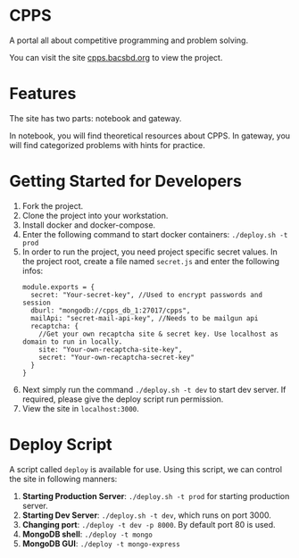 # CPPS

A portal all about competitive programming and problem solving.

You can visit the site [cpps.bacsbd.org](http://cpps.bacsbd.org) to view the project.

# Features

The site has two parts: notebook and gateway.

In notebook, you will find theoretical resources about CPPS. In gateway, you will find categorized problems with hints for practice.

# Getting Started for Developers

1. Fork the project.
2. Clone the project into your workstation.
3. Install docker and docker-compose.
4. Enter the following command to start docker containers: `./deploy.sh -t prod`
5. In order to run the project, you need project specific secret values. In the project root, create a file named `secret.js` and enter the following infos:
    ```
    module.exports = {
      secret: "Your-secret-key", //Used to encrypt passwords and session
      dburl: "mongodb://cpps_db_1:27017/cpps",
      mailApi: "secret-mail-api-key", //Needs to be mailgun api
      recaptcha: {
        //Get your own recaptcha site & secret key. Use localhost as domain to run in locally.
        site: "Your-own-recaptcha-site-key",
        secret: "Your-own-recaptcha-secret-key"
      }
    }
    ```
6. Next simply run the command `./deploy.sh -t dev` to start dev server. If required, please give the deploy script run permission.
7. View the site in `localhost:3000`.


# Deploy Script

A script called `deploy` is available for use. Using this script, we can control the site in following manners:

1. **Starting Production Server**: `./deploy.sh -t prod` for starting production server.
1. **Starting Dev Server**: `./deploy.sh -t dev`, which runs on port 3000.
1. **Changing port**: `./deploy -t dev -p 8000`. By default port 80 is used.
1. **MongoDB shell**: `./deploy -t mongo`
1. **MongoDB GUI**: `./deploy -t mongo-express`
